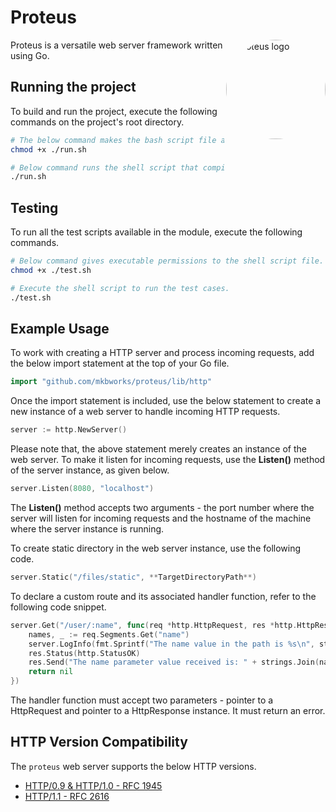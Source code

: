 # Proteus

<img src="https://static.citadelofcode.com/proteus/logo.png" style="border-radius:50%" align="right" width="159px" alt="Proteus logo">

Proteus is a versatile web server framework written using Go.

## Running the project

To build and run the project, execute the following commands on the project's root directory.

```bash
# The below command makes the bash script file as an executable.
chmod +x ./run.sh

# Below command runs the shell script that compiles and runs the server
./run.sh
```

## Testing

To run all the test scripts available in the module, execute the following commands.

```bash
# Below command gives executable permissions to the shell script file.
chmod +x ./test.sh

# Execute the shell script to run the test cases.
./test.sh
```

## Example Usage

To work with creating a HTTP server and process incoming requests, add the below import statement at the top of your Go file.

```go
import "github.com/mkbworks/proteus/lib/http"
```

Once the import statement is included, use the below statement to create a new instance of a web server to handle incoming HTTP requests.

```go
server := http.NewServer()
```

Please note that, the above statement merely creates an instance of the web server. To make it listen for incoming requests, use the **Listen()** method of the server instance, as given below.

```go
server.Listen(8080, "localhost")
```

The **Listen()** method accepts two arguments - the port number where the server will listen for incoming requests and the hostname of the machine where the server instance is running.

To create static directory in the web server instance, use the following code.

```go
server.Static("/files/static", **TargetDirectoryPath**)
```

To declare a custom route and its associated handler function, refer to the following code snippet.

```go
server.Get("/user/:name", func(req *http.HttpRequest, res *http.HttpResponse) error {
    names, _ := req.Segments.Get("name")
    server.LogInfo(fmt.Sprintf("The name value in the path is %s\n", strings.Join(names, ",")))
    res.Status(http.StatusOK)
    res.Send("The name parameter value received is: " + strings.Join(names, ", "))
    return nil
})
```

The handler function must accept two parameters - pointer to a HttpRequest and pointer to a HttpResponse instance. It must return an error.

## HTTP Version Compatibility

The `proteus` web server supports the below HTTP versions.

- [HTTP/0.9 & HTTP/1.0 - RFC 1945](https://datatracker.ietf.org/doc/html/rfc1945)
- [HTTP/1.1 - RFC 2616](https://datatracker.ietf.org/doc/html/rfc2616#autoid-45)
